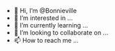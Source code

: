- 👋 Hi, I’m @Bonnieville
- 👀 I’m interested in ...
- 🌱 I’m currently learning ...
- 💞️ I’m looking to collaborate on ...
- 📫 How to reach me ...

<!---
Bonnieville/Bonnieville is a ✨ special ✨ repository because its `README.md` (this file) appears on your GitHub profile.
You can click the Preview link to take a look at your changes.
--->
